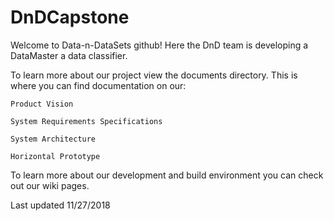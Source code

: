 # DnDCapstone
Welcome to Data-n-DataSets github!
Here the DnD team is developing a DataMaster a data classifier.

To learn more about our project view the documents directory. 
This is where you can find documentation on our:

    Product Vision
    
    System Requirements Specifications
    
    System Architecture
    
    Horizontal Prototype
        
To learn more about our development and build environment you can check out our wiki pages.



Last updated 11/27/2018

